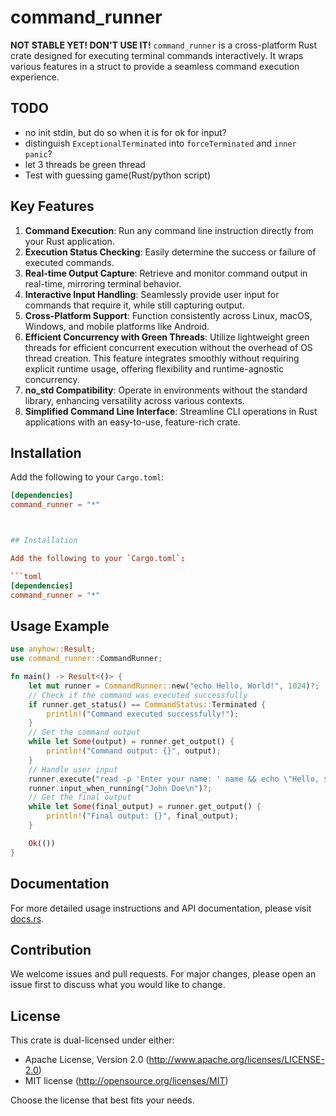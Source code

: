 # command_runner
 **NOT STABLE YET! DON'T USE IT!**
`command_runner` is a cross-platform Rust crate designed for executing terminal commands interactively. It wraps various features in a struct to provide a seamless command execution experience.

## TODO
- no init stdin, but do so when it is for ok for input?
- distinguish `ExceptionalTerminated` into `forceTerminated` and `inner panic`?
- let 3 threads be green thread
- Test with guessing game(Rust/python script)

## Key Features

1. **Command Execution**: Run any command line instruction directly from your Rust application.
2. **Execution Status Checking**: Easily determine the success or failure of executed commands.
3. **Real-time Output Capture**: Retrieve and monitor command output in real-time, mirroring terminal behavior.
4. **Interactive Input Handling**: Seamlessly provide user input for commands that require it, while still capturing output.
5. **Cross-Platform Support**: Function consistently across Linux, macOS, Windows, and mobile platforms like Android.
6. **Efficient Concurrency with Green Threads**: Utilize lightweight green threads for efficient concurrent execution without the overhead of OS thread creation. This feature integrates smoothly without requiring explicit runtime usage, offering flexibility and runtime-agnostic concurrency.
7. **no_std Compatibility**: Operate in environments without the standard library, enhancing versatility across various contexts.
8. **Simplified Command Line Interface**: Streamline CLI operations in Rust applications with an easy-to-use, feature-rich crate.

## Installation

Add the following to your `Cargo.toml`:

```toml
[dependencies]
command_runner = "*"



## Installation

Add the following to your `Cargo.toml`:

```toml
[dependencies]
command_runner = "*"
```

## Usage Example

```rust
use anyhow::Result;
use command_runner::CommandRunner;

fn main() -> Result<()> {
    let mut runner = CommandRunner::new("echo Hello, World!", 1024)?;
    // Check if the command was executed successfully
    if runner.get_status() == CommandStatus::Terminated {
        println!("Command executed successfully!");
    }
    // Get the command output
    while let Some(output) = runner.get_output() {
        println!("Command output: {}", output);
    }
    // Handle user input
    runner.execute("read -p 'Enter your name: ' name && echo \"Hello, $name\"")?;
    runner.input_when_running("John Doe\n")?;
    // Get the final output
    while let Some(final_output) = runner.get_output() {
        println!("Final output: {}", final_output);
    }

    Ok(())
}
```

## Documentation

For more detailed usage instructions and API documentation, please visit [docs.rs](https://docs.rs/command_runner).

## Contribution

We welcome issues and pull requests. For major changes, please open an issue first to discuss what you would like to change.

## License

This crate is dual-licensed under either:

- Apache License, Version 2.0 (http://www.apache.org/licenses/LICENSE-2.0)
- MIT license (http://opensource.org/licenses/MIT)

Choose the license that best fits your needs.
